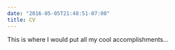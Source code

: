 ```yaml
---
date: "2016-05-05T21:48:51-07:00"
title: CV
---
```


This is where I would put all my cool accomplishments...